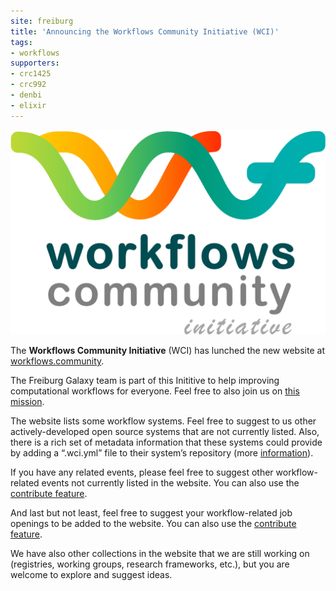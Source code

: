 ```yaml
---
site: freiburg
title: 'Announcing the Workflows Community Initiative (WCI)'
tags:
- workflows
supporters:
- crc1425
- crc992
- denbi
- elixir
---
```


![Workflow Community initiative](/assets/media/workflows-community-logo.png)

The **Workflows Community Initiative** (WCI) has lunched the new website at [workflows.community](https://workflows.community).

The Freiburg Galaxy team is part of this Inititive to help improving computational workflows for everyone. 
Feel free to also join us on [this mission](http://join.workflows.community).

The website lists some workflow systems. Feel free to suggest to us other actively-developed open source systems that are not currently listed. 
Also, there is a rich set of metadata information that these systems could provide by adding a “.wci.yml” file to their system’s repository (more [information](https://workflows.community/systems/contribute)).

If you have any related events, please feel free to suggest other workflow-related events not currently listed in the website.
You can also use the [contribute feature](https://workflows.community/events/add).

And last but not least, feel free to suggest your workflow-related job openings to be added to the website. You can also use the [contribute feature](https://workflows.community/jobs/add).

We have also other collections in the website that we are still working on (registries, working groups, research frameworks, etc.), but you are welcome to explore and suggest ideas.

